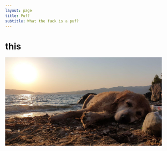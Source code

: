 ```yaml
---
layout: page
title: Puf?
subtitle: What the fuck is a puf?
---
```


# this

![puf at the beach](/img/puf.jpg)
